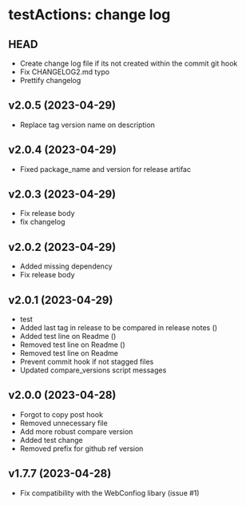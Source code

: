 testActions: change log
=======================

HEAD
----

* Create change log file if its not created within the commit git hook 
* Fix CHANGELOG2.md typo
* Prettify changelog

v2.0.5 (2023-04-29)
------

* Replace tag version name on description

v2.0.4 (2023-04-29)
------

* Fixed package_name and version for release artifac

v2.0.3 (2023-04-29)
------

* Fix release body
* fix changelog

v2.0.2 (2023-04-29)
------

* Added missing dependency
* Fix release body

v2.0.1 (2023-04-29)
------

* test
* Added last tag in release to be compared in release notes ()
* Added test line on Readme ()
* Removed test line on Readme ()
* Removed test line on Readme
* Prevent commit hook if not stagged files
* Updated compare_versions script messages

v2.0.0 (2023-04-28)
------

* Forgot to copy post hook
* Removed unnecessary file
* Add more robust compare version
* Added test change
* Removed prefix for github ref version

v1.7.7 (2023-04-28)
------

* Fix compatibility with the WebConfiog libary (issue #1)

